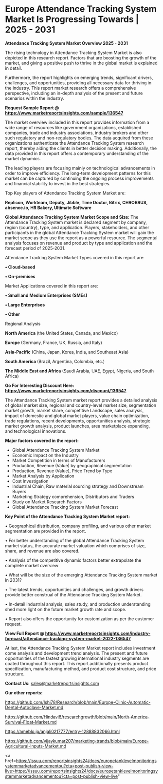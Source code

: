 # Europe Attendance Tracking System Market Is Progressing Towards | 2025 - 2031

<Strong> Attendance Tracking System Market Overview 2025 - 2031</strong>

The rising technology in Attendance Tracking System Market is also depicted in this research report. Factors that are boosting the growth of the market, and giving a positive push to thrive in the global market is explained in detail.

Furthermore, the report highlights on emerging trends, significant drivers, challenges, and opportunities, providing all necessary data for thriving in the industry. This report market research offers a comprehensive perspective, including an in-depth analysis of the present and future scenarios within the industry.

<strong>Request Sample Report @ <a href=https://www.marketreportsinsights.com/sample/136547>https://www.marketreportsinsights.com/sample/136547</a></strong>

The market overview included in this report provides information from a wide range of resources like government organizations, established companies, trade and industry associations, industry brokers and other such regulatory and non-regulatory bodies. The data acquired from these organizations authenticate the Attendance Tracking System research report, thereby aiding the clients in better decision making. Additionally, the data provided in this report offers a contemporary understanding of the market dynamics.

The leading players are focusing mainly on technological advancements in order to improve efficiency. The long-term development patterns for this market can be captured by continuing the ongoing process improvements and financial stability to invest in the best strategies.

Top Key players of Attendance Tracking System Market are:

<strong>Replicon, Workteam, Deputy, Jibble, Time Doctor, Bitrix, CHROBRUS, absence.io, HR Bakery, Ultimate Software</strong>

<strong><b>Global Attendance Tracking System Market Scope and Size:</b></strong>
The Attendance Tracking System market is declared segment by company, region (country), type, and application. Players, stakeholders, and other participants in the global Attendance Tracking System market will gain the market scope as they use the report as a powerful resource. The segmental analysis focuses on revenue and product by type and application and the forecast period of 2025-2031.

Attendance Tracking System Market Types covered in this report are:

<strong>• Cloud-based

• On-premises</strong>

Market Applications covered in this report are:

<strong>• Small and Medium Enterprises (SMEs)

• Large Enterprises

• Other</strong> 

Regional Analysis

<strong>North America</strong> (the United States, Canada, and Mexico)

<strong>Europe</strong> (Germany, France, UK, Russia, and Italy)

<strong>Asia-Pacific</strong> (China, Japan, Korea, India, and Southeast Asia)

<strong>South America</strong> (Brazil, Argentina, Colombia, etc.)

<strong>The Middle East and Africa</strong> (Saudi Arabia, UAE, Egypt, Nigeria, and South Africa)

<strong>Go For Interesting Discount Here: <a href=https://www.marketreportsinsights.com/discount/136547>https://www.marketreportsinsights.com/discount/136547</a></strong>

The Attendance Tracking System market report provides a detailed analysis of global market size, regional and country-level market size, segmentation market growth, market share, competitive Landscape, sales analysis, impact of domestic and global market players, value chain optimization, trade regulations, recent developments, opportunities analysis, strategic market growth analysis, product launches, area marketplace expanding, and technological innovations.

<strong><b>Major factors covered in the report:</b></strong>
<ul>
  <li>Global Attendance Tracking System Market </li>
  <li>Economic Impact on the Industry</li>
  <li>Market Competition in terms of Manufacturers</li>
  <li>Production, Revenue (Value) by geographical segmentation</li>
  <li>Production, Revenue (Value), Price Trend by Type</li>
  <li>Market Analysis by Application</li>
  <li>Cost Investigation</li>
  <li>Industrial Chain, Raw material sourcing strategy and Downstream Buyers</li>
  <li>Marketing Strategy comprehension, Distributors and Traders</li>
  <li>Study on Market Research Factors</li>
  <li>Global Attendance Tracking System Market Forecast</li>
</ul>

<strong><b>Key Point of the Attendance Tracking System Market report:</b></strong>

• Geographical distribution, company profiling, and various other market segmentation are provided in the report.

• For better understanding of the global Attendance Tracking System market status, the accurate market valuation which comprises of size, share, and revenue are also covered.

• Analysis of the competitive dynamic factors better extrapolate the complete market overview

• What will be the size of the emerging Attendance Tracking System market in 2031?

• The latest trends, opportunities and challenges, and growth drivers provide better construal of the Attendance Tracking System Market.

• In-detail industrial analysis, sales study, and production understanding shed more light on the future market growth rate and scope.

• Report also offers the opportunity for customization as per the customer request.

<strong><b>View Full Report @ <a href=https://www.marketreportsinsights.com/industry-forecast/attendance-tracking-system-market-2022-136547>https://www.marketreportsinsights.com/industry-forecast/attendance-tracking-system-market-2022-136547</a></b></strong>


At last, the Attendance Tracking System Market report includes investment come analysis and development trend analysis. The present and future opportunities of the fastest growing international industry segments are coated throughout this report. This report additionally presents product specification, manufacturing method, and product cost structure, and price structure.

<strong>Contact Us:</strong>
sales@marketreportsinsights.com

<strong>Our other reports:</strong>

<a href=https://github.com/Ishi78/Research/blob/main/Europe-Clinic-Automatic-Dental-Autoclave-Market.md>https://github.com/Ishi78/Research/blob/main/Europe-Clinic-Automatic-Dental-Autoclave-Market.md</a>

<a href=https://github.com/Hindavi8/researchgrowth/blob/main/North-America-Survival-Float-Market.md>https://github.com/Hindavi8/researchgrowth/blob/main/North-America-Survival-Float-Market.md</a>

<a href=https://ameblo.jp/anjali0217777/entry-12888832066.html>https://ameblo.jp/anjali0217777/entry-12888832066.html</a>

<a href=https://github.com/vijaykumar207/marketing-trands/blob/main/Europe-Agricultural-Inputs-Market.md>https://github.com/vijaykumar207/marketing-trands/blob/main/Europe-Agricultural-Inputs-Market.md</a>

<a href=https://issuu.com/reportsinsights24/docs/europetanklevelmonitoringsystemmarketadvancementou?cta=post-publish-view-live>https://issuu.com/reportsinsights24/docs/europetanklevelmonitoringsystemmarketadvancementou?cta=post-publish-view-live</a>"
